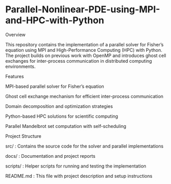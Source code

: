 # Parallel-Nonlinear-PDE-using-MPI-and-HPC-with-Python


Overview

This repository contains the implementation of a parallel solver for Fisher’s equation using MPI and High-Performance Computing (HPC) with Python. The project builds on previous work with OpenMP and introduces ghost cell exchanges for inter-process communication in distributed computing environments.

Features

MPI-based parallel solver for Fisher’s equation

Ghost cell exchange mechanism for efficient inter-process communication

Domain decomposition and optimization strategies

Python-based HPC solutions for scientific computing

Parallel Mandelbrot set computation with self-scheduling

Project Structure

src/ : Contains the source code for the solver and parallel implementations

docs/ : Documentation and project reports

scripts/ : Helper scripts for running and testing the implementation

README.md : This file with project description and setup instructions

